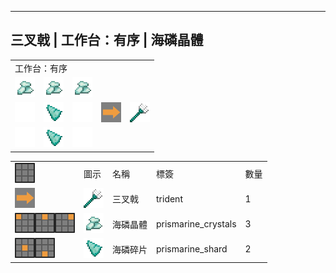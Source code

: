 ---
<!-- trident__from__crafting_shaped__use__prismarine_crystals.md -->

<!-- zh_tw -->

## 三叉戟 | 工作台：有序 | 海磷晶體

<table>
	<tablebody>
		<tr>
			<td colspan="5">工作台：有序</td>
		</tr>
		<tr>
			<td><img src="mc_icon/misc/prismarine_crystals.png"></td>
			<td><img src="mc_icon/misc/prismarine_crystals.png"></td>
			<td><img src="mc_icon/misc/prismarine_crystals.png"></td>
			<td colspan="2"></td>
		</tr>
		<tr>
			<td><img src="mc_icon/recipes/empty.png"></td>
			<td><img src="mc_icon/misc/prismarine_shard.png"></td>
			<td><img src="mc_icon/recipes/empty.png"></td>
			<td><img src="mc_icon/recipes/arrow.png"></td>
			<td><img src="mc_icon/combat/trident.png"></td>
		</tr>
		<tr>
			<td><img src="mc_icon/recipes/empty.png"></td>
			<td><img src="mc_icon/misc/prismarine_shard.png"></td>
			<td><img src="mc_icon/recipes/empty.png"></td>
			<td colspan="2"></td>
		</tr>
	</tablebody>
</table>
<table>
	<tablebody>
		<tr>
			<td><img src="mc_icon/recipes/tile.png"></td>
			<td>圖示</td>
			<td>名稱</td>
			<td>標簽</td>
			<td>數量</td>
		</tr>
		<tr>
			<td><img src="mc_icon/recipes/arrow.png"></td>
			<td><img src="mc_icon/combat/trident.png"></td>
			<td>三叉戟</td>
			<td>trident</td>
			<td>1</td>
		</tr>
		<tr>
			<td><img src="mc_icon/recipes/01.png"><img src="mc_icon/recipes/02.png"><img src="mc_icon/recipes/03.png"></td>
			<td><img src="mc_icon/misc/prismarine_crystals.png"></td>
			<td>海磷晶體</td>
			<td>prismarine_crystals</td>
			<td>3</td>
		</tr>
		<tr>
			<td><img src="mc_icon/recipes/05.png"><img src="mc_icon/recipes/08.png"></td>
			<td><img src="mc_icon/misc/prismarine_shard.png"></td>
			<td>海磷碎片</td>
			<td>prismarine_shard</td>
			<td>2</td>
		</tr>
	</tablebody>
</table>

